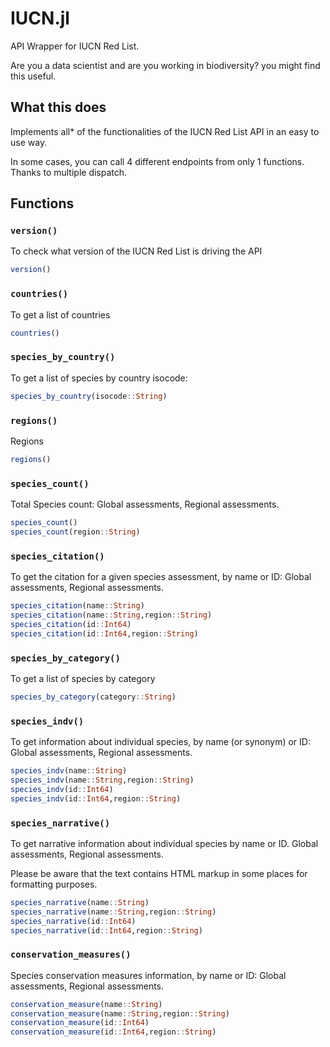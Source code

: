 # IUCN.jl
API Wrapper for IUCN Red List. 

Are you a data scientist and are you working in biodiversity? you might find this useful.

## What this does

Implements all* of the functionalities of the IUCN Red List API in an easy to use way.

In some cases, you can call 4 different endpoints from only 1 functions. Thanks to multiple dispatch.

## Functions

### `version()`

To check what version of the IUCN Red List is driving the API

```julia
version()
```

### `countries()`

To get a list of countries

```julia
countries()
```

### `species_by_country()`

To get a list of species by country isocode:

```julia
species_by_country(isocode::String)
```

### `regions()`

Regions

```julia
regions()
```

### `species_count()`

Total Species count: Global assessments, Regional assessments.

```julia
species_count()
species_count(region::String)
```

### `species_citation()`

To get the citation for a given species assessment, by name or ID: Global assessments, Regional assessments.

```julia
species_citation(name::String)
species_citation(name::String,region::String)
species_citation(id::Int64)
species_citation(id::Int64,region::String)
```

### `species_by_category()`

To get a list of species by category

```julia
species_by_category(category::String)
```

### `species_indv()`

To get information about individual species, by name (or synonym) or ID: Global assessments, Regional assessments.

```julia
species_indv(name::String)
species_indv(name::String,region::String)
species_indv(id::Int64)
species_indv(id::Int64,region::String)
```

### `species_narrative()`

To get narrative information about individual species by name or ID. Global assessments, Regional assessments.

Please be aware that the text contains HTML markup in some places for formatting purposes.

```julia
species_narrative(name::String)
species_narrative(name::String,region::String)
species_narrative(id::Int64)
species_narrative(id::Int64,region::String)
```

### `conservation_measures()`

Species conservation measures information, by name or ID: Global assessments, Regional assessments.

```julia
conservation_measure(name::String)
conservation_measure(name::String,region::String)
conservation_measure(id::Int64)
conservation_measure(id::Int64,region::String)
```
